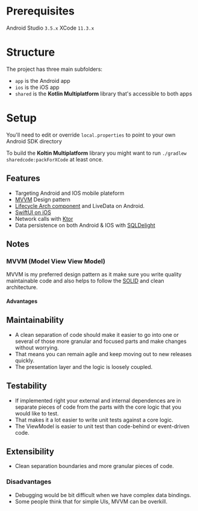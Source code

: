 # Prerequisites
Android Studio `3.5.x`
XCode `11.3.x`

# Structure
The project has three main subfolders:
* `app` is the Android app
* `ios` is the iOS app
* `shared` is the **Kotlin Multiplatform** library that's accessible to both apps

# Setup

You'll need to edit or override `local.properties` to point to your own Android SDK directory

To build the **Koltin Multiplatform** library you might want to run `./gradlew sharedcode:packForXCode` at least once.  

## Features
*   Targeting Android and IOS mobile plateform
*   [MVVM](https://en.wikipedia.org/wiki/Model–view–viewmodel) Design pattern
*   [Lifecycle Arch component](https://developer.android.com/topic/libraries/architecture/lifecycle) and LiveData on Android.
*   [SwiftUI on iOS](https://developer.apple.com/xcode/swiftui/)
*   Network calls with [Ktor](https://ktor.io/clients/index.html)
*   Data persistence on both Android & IOS with [SQLDelight](https://cashapp.github.io/sqldelight/)


## Notes
### MVVM (Model View View Model)
MVVM is my preferred design pattern as it make sure you write quality maintainable code and also helps to follow
the [SOLID](https://en.wikipedia.org/wiki/SOLID) and clean architecture.

#### Advantages

Maintainability
----------------
*   A clean separation of code should make it easier to go into one or several of those more granular and focused parts and make changes without worrying.
*   That means you can remain agile and keep moving out to new releases quickly.
*   The presentation layer and the logic is loosely coupled.

Testability
---------------
*   If implemented right your external and internal dependences are in separate pieces of code from the parts with the core logic that you would like to test.
*   That makes it a lot easier to write unit tests against a core logic.
*   The ViewModel is easier to unit test than code-behind or event-driven code.

Extensibility
----------------
*   Clean separation boundaries and more granular pieces of code.


### Disadvantages

*   Debugging would be bit difficult when we have complex data bindings.
*   Some people think that for simple UIs, MVVM can be overkill.
    



